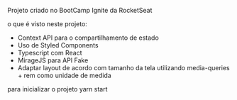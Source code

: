 Projeto criado no BootCamp Ignite da RocketSeat

o que é visto neste projeto:
- Context API para o compartilhamento de estado
- Uso de Styled Components
- Typescript com React
- MirageJS para API Fake
- Adaptar layout de acordo com tamanho da tela utilizando media-queries + rem como unidade de medida


para inicializar o projeto 
yarn start
